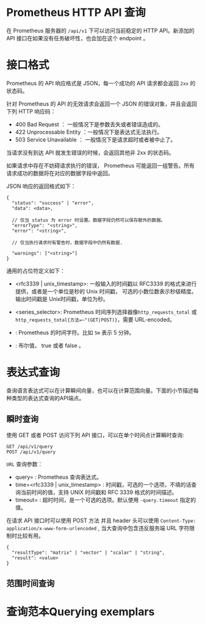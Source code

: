 # Prometheus HTTP API 查询

在 Prometheus 服务器的 `/api/v1` 下可以访问当前稳定的 HTTP API。新添加的 API 接口在如果没有任务破坏性，也会加在这个 endpoint 。


# 接口格式

Prometheus 的 API 响应格式是 JSON，每一个成功的 API 请求都会返回 `2xx` 的状态码。

针对 Prometheus 的 API 的无效请求会返回一个 JSON 的错误对象，并且会返回下列 HTTP 响应码：

* 400 Bad Request  ： 一般情况下是参数丢失或者错误造成的。
* 422 Unprocessable Entity ：一般情况下是表达式无法执行。
* 503 Service Unavailable ： 一般情况下是请求超时或者被中止了。


当请求没有到达 API 就发生错误的时候，会返回其他非 2xx 的状态码。

如果请求中存在不妨碍请求执行的错误， Prometheus 可能返回一组警告。所有请求成功的数据将在对应的数据字段中返回。

JSON  响应的返回格式如下：
```
{
  "status": "success" | "error",
  "data": <data>,

  // 仅当 status 为 error 时设置。数据字段仍然可以保存额外的数据。
  "errorType": "<string>",
  "error": "<string>",

  // 仅当执行请求时有警告时，数据字段中仍然有数据.
  
  "warnings": ["<string>"]
}
```
通用的占位符定义如下：

* <rfc3339 | unix_timestamp>: 一般输入的时间戳以 RFC3339 的格式来进行提供，或者是一个单位是秒的 Unix 时间戳， 可选的小数位数表示秒级精度。输出时间戳是 Unix时间戳，单位为秒。 
* <series_selector>: Prometheus 时间序列选择器像`http_requests_total` 或 `http_requests_total{方法=~"(GET|POST)}`，需要 URL-encoded。
  
* <duration>: Prometheus 的时间字符。比如 `5m` 表示 5 分钟。
* <bool>: 布尔值， true 或者 false 。



# 表达式查询

查询语言表达式可以在计算瞬间向量，也可以在计算范围向量。下面的小节描述每种类型的表达式查询的API端点。

## 瞬时查询
使用 GET 或者 POST 访问下列 API 接口，可以在单个时间点计算瞬时查询:

```
GET /api/v1/query
POST /api/v1/query
```

`URL` 查询参数：

* query=<string> : Prometheus 查询表达式。
* time=<rfc3339 | unix_timestamp> : 时间戳，可选的一个选项，不填的话查询当前时间的值，支持 UNIX 时间戳和 RFC 3339 格式的时间描述。
* timeout=<duration> : 超时时间，是一个可选的选项。默认使用 `-query.timeout`  指定的值。


在请求 API 接口时可以使用 POST 方法 并且 header 头可以使用 `Content-Type: application/x-www-form-urlencoded` , 当大查询中包含违反服务端 URL 字符限制时比较有用。

```
{
  "resultType": "matrix" | "vector" | "scalar" | "string",
  "result": <value>
}
```


## 范围时间查询

# 查询范本Querying exemplars